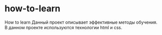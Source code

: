 # how-to-learn
How to learn
Данный проект описывает эффективные методы обучения.
В данном проекте используются технологии html и css.
